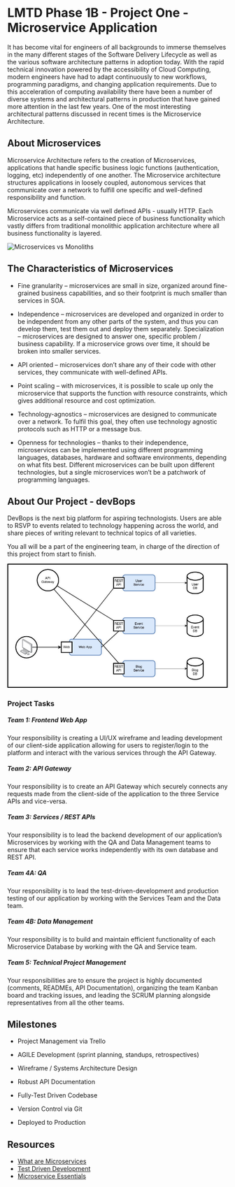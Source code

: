 # LMTD Phase 1B - Project One - Microservice Application

It has become vital for engineers of all backgrounds to immerse themselves in the many different stages of the Software Delivery Lifecycle as well as the various software architecture patterns in adoption today. With the rapid technical innovation powered by the accessibility of Cloud Computing, modern engineers have had to adapt continuously to new workflows, programming paradigms, and changing application requirements. Due to this acceleration of computing availability there have been a number of  diverse systems and architectural patterns in production that have gained more attention in the last few years. One of the most interesting architectural patterns discussed in recent times is the Microservice Architecture. 
 
## About Microservices
Microservice Architecture refers to the creation of Microservices, applications that handle specific business logic functions (authentication, logging, etc) independently of one another. The Microservice architecture structures applications in loosely coupled, autonomous services that communicate over a network to fulfill one specific and well-defined responsibility and function. 

Microservices communicate via well defined APIs - usually HTTP. Each Microservice acts as a self-contained piece of business functionality which vastly differs from traditional monolithic application architecture where all business functionality is layered.

![Microservices vs Monoliths](https://divante.com/blog/wp-content/uploads/2020/01/Frame-1.png)

## The Characteristics of Microservices

* Fine granularity – microservices are small in size, organized around fine-grained business capabilities, and so their footprint is much smaller than services in SOA.

* Independence – microservices are developed and organized in order to be independent from any other parts of the system, and thus you can develop them, test them out and deploy them separately. 
Specialization – microservices are designed to answer one, specific problem / business capability. If a microservice grows over time, it should be broken into smaller services.

* API oriented – microservices don’t share any of their code with other services, they communicate with well-defined APIs.

* Point scaling – with microservices, it is possible to scale up only the microservice that supports the function with resource constraints, which gives additional resource and cost optimization.

* Technology-agnostics – microservices are designed to communicate over a network. To fulfil this goal, they often use technology agnostic protocols such as HTTP or a message bus. 

* Openness for technologies – thanks to their independence, microservices can be implemented using different programming languages, databases, hardware and software environments, depending on what fits best. Different microservices can be built upon different technologies, but a single microservices won’t be a patchwork of programming languages.


## About Our Project - devBops
DevBops is the next big platform for aspiring technologists. Users are able to RSVP to events related to technology happening across the world, and share pieces of writing relevant to technical topics of all varieties. 

You all will be a part of the engineering team, in charge of the direction of this project from start to finish.

![Project Image](../../resources/assets/microserviceProj.jpg)

### Project Tasks 
##### Team 1: Frontend Web App
Your responsibility is creating a UI/UX wireframe and leading development of our client-side application allowing for users to register/login to the platform and interact with the various services through the API Gateway.

##### Team 2: API Gateway
Your responsibility is to create an API Gateway which securely connects any requests made from the client-side of the application to the three Service APIs and vice-versa.

##### Team 3: Services / REST APIs
Your responsibility is to lead the backend development of our application’s Microservices by working with the QA and Data Management teams to ensure that each service works independently with its own database and REST API.

##### Team 4A: QA
Your responsibility is to lead the test-driven-development and production testing of our application by working with the Services Team and the Data team.

##### Team 4B: Data Management
Your responsibility is to build and maintain efficient functionality of each Microservice Database by working with the QA and Service team.

##### Team 5: Technical Project Management
Your responsibilities are to ensure the project is highly documented (comments, READMEs, API Documentation), organizing the team Kanban board and tracking issues, and leading the SCRUM planning alongside representatives from all the other teams.

## Milestones
* Project Management via Trello

* AGILE Development (sprint planning, standups, retrospectives)

* Wireframe / Systems Architecture Design

* Robust API Documentation

* Fully-Test Driven Codebase

* Version Control via Git

* Deployed to Production


## Resources
* [What are Microservices](https://divante.com/blog/what-are-microservices-introduction-to-microservice-architecture-for-ecommerce-2/)
* [Test Driven Development](https://realpython.com/python-testing/)
* [Microservice Essentials](https://technologyconversations.com/2015/11/10/microservices-the-essential-practices/)
